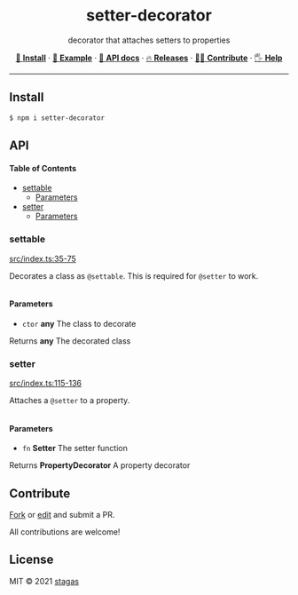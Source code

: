 <h1 align="center">setter-decorator</h1>

<p align="center">
decorator that attaches setters to properties
</p>

<p align="center">
   <a href="#install">        🔧 <strong>Install</strong></a>
 · <a href="#example">        🧩 <strong>Example</strong></a>
 · <a href="#api">            📜 <strong>API docs</strong></a>
 · <a href="https://github.com/stagas/setter-decorator/releases"> 🔥 <strong>Releases</strong></a>
 · <a href="#contribute">     💪🏼 <strong>Contribute</strong></a>
 · <a href="https://github.com/stagas/setter-decorator/issues">   🖐️ <strong>Help</strong></a>
</p>

***

## Install

```sh
$ npm i setter-decorator
```

## API

<!-- Generated by documentation.js. Update this documentation by updating the source code. -->

#### Table of Contents

*   [settable](#settable)
    *   [Parameters](#parameters)
*   [setter](#setter)
    *   [Parameters](#parameters-1)

### settable

[src/index.ts:35-75](https://github.com/stagas/setter-decorator/blob/0076726640e9028925253a75fc5db985e9d7f45b/src/index.ts#L35-L75 "Source code on GitHub")

Decorates a class as `@settable`. This is required for `@setter` to work.

```ts
```

#### Parameters

*   `ctor` **any** The class to decorate

Returns **any** The decorated class

### setter

[src/index.ts:115-136](https://github.com/stagas/setter-decorator/blob/0076726640e9028925253a75fc5db985e9d7f45b/src/index.ts#L115-L136 "Source code on GitHub")

Attaches a `@setter` to a property.

```ts
```

#### Parameters

*   `fn` **Setter** The setter function

Returns **PropertyDecorator** A property decorator

## Contribute

[Fork](https://github.com/stagas/setter-decorator/fork) or
[edit](https://github.dev/stagas/setter-decorator) and submit a PR.

All contributions are welcome!

## License

MIT © 2021
[stagas](https://github.com/stagas)

